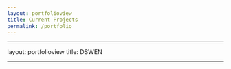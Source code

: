 ```yaml
---
layout: portfolioview
title: Current Projects
permalink: /portfolio
---
```

---
layout: portfolioview
title: DSWEN

---